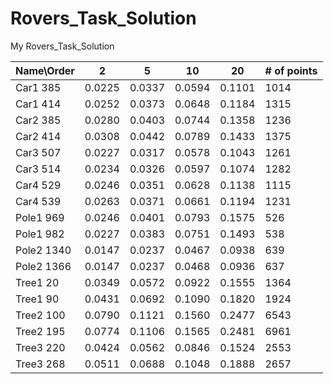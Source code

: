 # Rovers_Task_Solution
My Rovers_Task_Solution

| Name\Order | 2      | 5      | 10     | 20     | # of points |
|------------|--------|--------|--------|--------|-------------|
| Car1 385   | 0.0225 | 0.0337 | 0.0594 | 0.1101 | 1014        |
| Car1 414   | 0.0252 | 0.0373 | 0.0648 | 0.1184 | 1315        |
| Car2 385   | 0.0280 | 0.0403 | 0.0744 | 0.1358 | 1236        |
| Car2 414   | 0.0308 | 0.0442 | 0.0789 | 0.1433 | 1375        |
| Car3 507   | 0.0227 | 0.0317 | 0.0578 | 0.1043 | 1261        |
| Car3 514   | 0.0234 | 0.0326 | 0.0597 | 0.1074 | 1282        |
| Car4 529   | 0.0246 | 0.0351 | 0.0628 | 0.1138 | 1115        |
| Car4 539   | 0.0263 | 0.0371 | 0.0661 | 0.1194 | 1231        |
| Pole1 969  | 0.0246 | 0.0401 | 0.0793 | 0.1575 | 526         |
| Pole1 982  | 0.0227 | 0.0383 | 0.0751 | 0.1493 | 538         |
| Pole2 1340 | 0.0147 | 0.0237 | 0.0467 | 0.0938 | 639         |
| Pole2 1366 | 0.0147 | 0.0237 | 0.0468 | 0.0936 | 637         |
| Tree1 20   | 0.0349 | 0.0572 | 0.0922 | 0.1555 | 1364        |
| Tree1 90   | 0.0431 | 0.0692 | 0.1090 | 0.1820 | 1924        |
| Tree2 100  | 0.0790 | 0.1121 | 0.1560 | 0.2477 | 6543        |
| Tree2 195  | 0.0774 | 0.1106 | 0.1565 | 0.2481 | 6961        |
| Tree3 220  | 0.0424 | 0.0562 | 0.0846 | 0.1524 | 2553        |
| Tree3 268  | 0.0511 | 0.0688 | 0.1048 | 0.1888 | 2657        |
